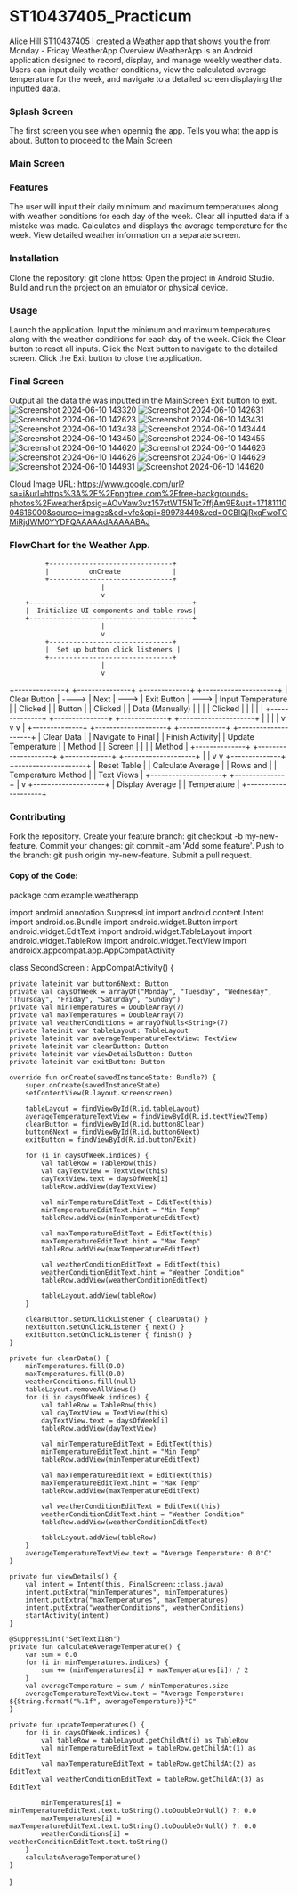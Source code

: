 # ST10437405_Practicum
Alice Hill
ST10437405
I  created a Weather app that shows you the from Monday - Friday 
WeatherApp
Overview
WeatherApp is an Android application designed to record, display, and manage weekly weather data. Users can input daily weather conditions, view the calculated average temperature for the week, and navigate to a detailed screen displaying the inputted data.

### Splash Screen 
The first screen you see when opennig the app.
Tells you what the app is about.
Button to proceed to the Main Screen 
### Main Screen 
### Features
The user will input their daily minimum and maximum temperatures along with weather conditions for each day of the week.
Clear all inputted data if a mistake was made.
Calculates and displays the average temperature for the week.
View detailed weather information on a separate screen.
### Installation
 Clone the repository:
git clone https:
Open the project in Android Studio.
Build and run the project on an emulator or physical device.
### Usage
Launch the application.
Input the minimum and maximum temperatures along with the weather conditions for each day of the week.
Click the Clear button to reset all inputs.
Click the Next button to navigate to the detailed screen.
Click the Exit button to close the application.
### Final Screen 
Output all the data the was inputted in the MainScreen
Exit button to exit.
![Screenshot 2024-06-10 143320](https://github.com/AliceHill-ST10437405/ST10437405_Practicum/assets/164025376/fdc7d5f7-442e-48ab-a901-353695f14028)
![Screenshot 2024-06-10 142631](https://github.com/AliceHill-ST10437405/ST10437405_Practicum/assets/164025376/15efb453-f491-48c5-b8a4-fca8e6d60db9)
![Screenshot 2024-06-10 142623](https://github.com/AliceHill-ST10437405/ST10437405_Practicum/assets/164025376/ee922fd5-ae50-455a-b8f2-352400144662)
![Screenshot 2024-06-10 143431](https://github.com/AliceHill-ST10437405/ST10437405_Practicum/assets/164025376/e5be8961-f84c-4c9d-8c88-17e3b01e8771)
![Screenshot 2024-06-10 143438](https://github.com/AliceHill-ST10437405/ST10437405_Practicum/assets/164025376/da9f28fc-eefc-4890-86c8-bac49e754799)
![Screenshot 2024-06-10 143444](https://github.com/AliceHill-ST10437405/ST10437405_Practicum/assets/164025376/380a60f0-b060-4007-acb5-dda73786a593)
![Screenshot 2024-06-10 143450](https://github.com/AliceHill-ST10437405/ST10437405_Practicum/assets/164025376/88af9476-d973-4d5c-815f-079699e478dc)
![Screenshot 2024-06-10 143455](https://github.com/AliceHill-ST10437405/ST10437405_Practicum/assets/164025376/843ea8d9-8796-49e6-8615-b7c8f0e58701)
![Screenshot 2024-06-10 144620](https://github.com/AliceHill-ST10437405/ST10437405_Practicum/assets/164025376/feddf943-b8b9-4411-b576-2a9236babd19)
![Screenshot 2024-06-10 144626](https://github.com/AliceHill-ST10437405/ST10437405_Practicum/assets/164025376/c99072da-99d2-4a7a-be77-5e0d85f7b913)
![Screenshot 2024-06-10 144626](https://github.com/AliceHill-ST10437405/ST10437405_Practicum/assets/164025376/558af320-72aa-4602-9d23-2b2d6d595e37)
![Screenshot 2024-06-10 144629](https://github.com/AliceHill-ST10437405/ST10437405_Practicum/assets/164025376/0b025dc6-638e-41ca-a4f1-3277e21bb534)
![Screenshot 2024-06-10 144931](https://github.com/AliceHill-ST10437405/ST10437405_Practicum/assets/164025376/a2aadaec-12ea-47fa-a89d-04d3e7f9215b)
![Screenshot 2024-06-10 144620](https://github.com/AliceHill-ST10437405/ST10437405_Practicum/assets/164025376/f9946bc0-6d6f-46d9-9a14-1a7418f29112)

Cloud Image URL: https://www.google.com/url?sa=i&url=https%3A%2F%2Fpngtree.com%2Ffree-backgrounds-photos%2Fweather&psig=AOvVaw3vz157stWT5NTc7ffjAm9E&ust=1718111004616000&source=images&cd=vfe&opi=89978449&ved=0CBIQjRxqFwoTCMiRjdWM0YYDFQAAAAAdAAAAABAJ

### FlowChart for the Weather App.
             +-------------------------------+
             |          onCreate             |
             +-------------------------------+
                           |
                           v
        +-----------------------------------------+
        |  Initialize UI components and table rows|
        +-----------------------------------------+
                           |
                           v
             +-------------------------------+
             |  Set up button click listeners |
             +-------------------------------+
                           |
                           v
+--------------+       +---------------+      +-------------+      +---------------------+
| Clear Button | ----> | Next          | ---> | Exit Button | ---> | Input Temperature   |
|  Clicked     |       |  Button       |      |  Clicked    |      | Data (Manually)     |
|              |       |  Clicked      |      |             |      |                     |
+--------------+       +---------------+      +-------------+      +---------------------+
       |                      |                       |                      |
       v                      v                       v                      |
+--------------+    +--------------------+      +-------------+    +--------------------+
| Clear Data   |    | Navigate to Final  |      | Finish Activity|  | Update Temperature |
| Method       |    | Screen             |      |                |  | Method             |
+--------------+    +--------------------+      +-------------+    +--------------------+
       |                                                               |
       v                                                               v
+--------------+                                              +--------------------+
| Reset Table  |                                              | Calculate Average  |
| Rows and     |                                              | Temperature Method |
| Text Views   |                                              +--------------------+
+--------------+                                                         |
                                                                         v
                                                              +--------------------+
                                                              | Display Average    |
                                                              | Temperature        |
                                                              +--------------------+
### Contributing
Fork the repository.
Create your feature branch: git checkout -b my-new-feature.
Commit your changes: git commit -am 'Add some feature'.
Push to the branch: git push origin my-new-feature.
Submit a pull request.


#### Copy of the Code:
package com.example.weatherapp

import android.annotation.SuppressLint
import android.content.Intent
import android.os.Bundle
import android.widget.Button
import android.widget.EditText
import android.widget.TableLayout
import android.widget.TableRow
import android.widget.TextView
import androidx.appcompat.app.AppCompatActivity

class SecondScreen : AppCompatActivity() {

    private lateinit var button6Next: Button
    private val daysOfWeek = arrayOf("Monday", "Tuesday", "Wednesday", "Thursday", "Friday", "Saturday", "Sunday")
    private val minTemperatures = DoubleArray(7)
    private val maxTemperatures = DoubleArray(7)
    private val weatherConditions = arrayOfNulls<String>(7)
    private lateinit var tableLayout: TableLayout
    private lateinit var averageTemperatureTextView: TextView
    private lateinit var clearButton: Button
    private lateinit var viewDetailsButton: Button
    private lateinit var exitButton: Button

    override fun onCreate(savedInstanceState: Bundle?) {
        super.onCreate(savedInstanceState)
        setContentView(R.layout.screenscreen)

        tableLayout = findViewById(R.id.tableLayout)
        averageTemperatureTextView = findViewById(R.id.textView2Temp)
        clearButton = findViewById(R.id.button8Clear)
        button6Next = findViewById(R.id.button6Next)
        exitButton = findViewById(R.id.button7Exit)

        for (i in daysOfWeek.indices) {
            val tableRow = TableRow(this)
            val dayTextView = TextView(this)
            dayTextView.text = daysOfWeek[i]
            tableRow.addView(dayTextView)

            val minTemperatureEditText = EditText(this)
            minTemperatureEditText.hint = "Min Temp"
            tableRow.addView(minTemperatureEditText)

            val maxTemperatureEditText = EditText(this)
            maxTemperatureEditText.hint = "Max Temp"
            tableRow.addView(maxTemperatureEditText)

            val weatherConditionEditText = EditText(this)
            weatherConditionEditText.hint = "Weather Condition"
            tableRow.addView(weatherConditionEditText)

            tableLayout.addView(tableRow)
        }

        clearButton.setOnClickListener { clearData() }
        nextButton.setOnClickListener { next() }
        exitButton.setOnClickListener { finish() }
    }

    private fun clearData() {
        minTemperatures.fill(0.0)
        maxTemperatures.fill(0.0)
        weatherConditions.fill(null)
        tableLayout.removeAllViews()
        for (i in daysOfWeek.indices) {
            val tableRow = TableRow(this)
            val dayTextView = TextView(this)
            dayTextView.text = daysOfWeek[i]
            tableRow.addView(dayTextView)

            val minTemperatureEditText = EditText(this)
            minTemperatureEditText.hint = "Min Temp"
            tableRow.addView(minTemperatureEditText)

            val maxTemperatureEditText = EditText(this)
            maxTemperatureEditText.hint = "Max Temp"
            tableRow.addView(maxTemperatureEditText)

            val weatherConditionEditText = EditText(this)
            weatherConditionEditText.hint = "Weather Condition"
            tableRow.addView(weatherConditionEditText)

            tableLayout.addView(tableRow)
        }
        averageTemperatureTextView.text = "Average Temperature: 0.0°C"
    }

    private fun viewDetails() {
        val intent = Intent(this, FinalScreen::class.java)
        intent.putExtra("minTemperatures", minTemperatures)
        intent.putExtra("maxTemperatures", maxTemperatures)
        intent.putExtra("weatherConditions", weatherConditions)
        startActivity(intent)
    }

    @SuppressLint("SetTextI18n")
    private fun calculateAverageTemperature() {
        var sum = 0.0
        for (i in minTemperatures.indices) {
            sum += (minTemperatures[i] + maxTemperatures[i]) / 2
        }
        val averageTemperature = sum / minTemperatures.size
        averageTemperatureTextView.text = "Average Temperature: ${String.format("%.1f", averageTemperature)}°C"
    }

    private fun updateTemperatures() {
        for (i in daysOfWeek.indices) {
            val tableRow = tableLayout.getChildAt(i) as TableRow
            val minTemperatureEditText = tableRow.getChildAt(1) as EditText
            val maxTemperatureEditText = tableRow.getChildAt(2) as EditText
            val weatherConditionEditText = tableRow.getChildAt(3) as EditText

            minTemperatures[i] = minTemperatureEditText.text.toString().toDoubleOrNull() ?: 0.0
            maxTemperatures[i] = maxTemperatureEditText.text.toString().toDoubleOrNull() ?: 0.0
            weatherConditions[i] = weatherConditionEditText.text.toString()
        }
        calculateAverageTemperature()
    }
}
